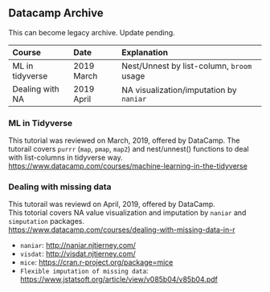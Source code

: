 ## Datacamp Archive

This can become legacy archive. Update pending.


|**Course**  | **Date**                         | **Explanation**                              |
| :---------------| :-------------------------- | :------------------------------------------- |
| ML in tidyverse | 2019 March                  |  Nest/Unnest by list-column, `broom` usage   |
| Dealing with NA | 2019 April                  |  NA visualization/imputation by `naniar`     |


###  ML in Tidyverse   
This tutorial was reviewed on March, 2019, offered by DataCamp.
The tutorail covers `purrr` (`map`, `pmap`, `map2`) and nest/unnest() functions to deal with list-columns in tidyverse way.  
https://www.datacamp.com/courses/machine-learning-in-the-tidyverse  

### Dealing with missing data  
This tutorail was reviewd on April, 2019, offered by DataCamp.  
This totorial covers NA value visualization and imputation by `naniar` and `simputation` packages.  
https://www.datacamp.com/courses/dealing-with-missing-data-in-r

- `naniar`: http://naniar.njtierney.com/  
- `visdat`: http://visdat.njtierney.com/  
- `mice`: https://cran.r-project.org/package=mice
- `Flexible imputation of missing data`: https://www.jstatsoft.org/article/view/v085b04/v85b04.pdf

